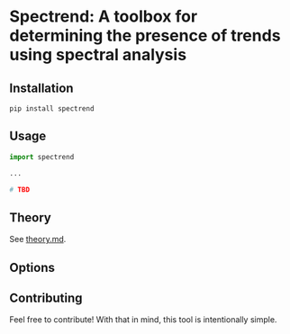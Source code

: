 # Spectrend: A toolbox for determining the presence of trends using spectral analysis


## Installation

`pip install spectrend`

## Usage

```python
import spectrend

...

# TBD
```

## Theory

See [theory.md](theory.md).

## Options

## Contributing

Feel free to contribute! With that in mind, this tool is intentionally simple.
